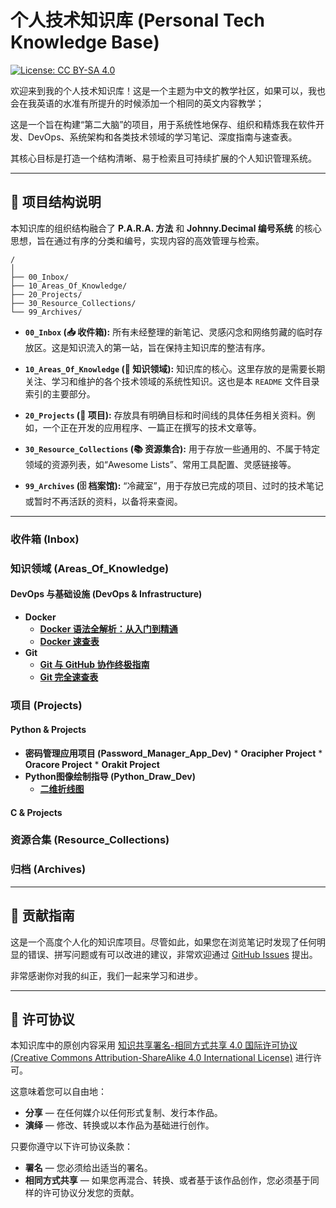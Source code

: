 # 个人技术知识库 (Personal Tech Knowledge Base)

[![License: CC BY-SA 4.0](https://img.shields.io/badge/License-CC%20BY--SA%204.0-lightgrey.svg)](https://creativecommons.org/licenses/by-sa/4.0/)

欢迎来到我的个人技术知识库！这是一个主题为中文的教学社区，如果可以，我也会在我英语的水准有所提升的时候添加一个相同的英文内容教学；

这是一个旨在构建“第二大脑”的项目，用于系统性地保存、组织和精炼我在软件开发、DevOps、系统架构和各类技术领域的学习笔记、深度指南与速查表。

其核心目标是打造一个结构清晰、易于检索且可持续扩展的个人知识管理系统。

---

## 📂 项目结构说明

本知识库的组织结构融合了 **P.A.R.A. 方法** 和 **Johnny.Decimal 编号系统** 的核心思想，旨在通过有序的分类和编号，实现内容的高效管理与检索。

```
/
│
├── 00_Inbox/
├── 10_Areas_Of_Knowledge/
├── 20_Projects/
├── 30_Resource_Collections/
└── 99_Archives/
```

*   **`00_Inbox` (📥 收件箱):**
    所有未经整理的新笔记、灵感闪念和网络剪藏的临时存放区。这是知识流入的第一站，旨在保持主知识库的整洁有序。

*   **`10_Areas_Of_Knowledge` (🧠 知识领域):**
    知识库的核心。这里存放的是需要长期关注、学习和维护的各个技术领域的系统性知识。这也是本 `README` 文件目录索引的主要部分。

*   **`20_Projects` (🚀 项目):**
    存放具有明确目标和时间线的具体任务相关资料。例如，一个正在开发的应用程序、一篇正在撰写的技术文章等。

*   **`30_Resource_Collections` (📚 资源集合):**
    用于存放一些通用的、不属于特定领域的资源列表，如“Awesome Lists”、常用工具配置、灵感链接等。

*   **`99_Archives` (🗄️ 档案馆):**
    “冷藏室”，用于存放已完成的项目、过时的技术笔记或暂时不再活跃的资料，以备将来查阅。

---

### 收件箱 (Inbox)

### 知识领域 (Areas_Of_Knowledge)

#### DevOps 与基础设施 (DevOps & Infrastructure)

*   **Docker**
    *   [**Docker 语法全解析：从入门到精通**](https://github.com/EldricArlo/Forge/Areas_Of_Knowledge/DevOps_And_Infrastructure/Docker/Docker_Complete_Guide.md)
    *   [**Docker 速查表**](https://github.com/EldricArlo/Forge/Areas_Of_Knowledge/DevOps_And_Infrastructure/Docker/Docker_Cheatsheet.md)
*   **Git**
    *   [**Git 与 GitHub 协作终极指南**](https://github.com/EldricArlo/Forge/Areas_Of_Knowledge/DevOps_And_Infrastructure/Git/Git_Cheatsheet.md)
    *   [**Git 完全速查表**](https://github.com/EldricArlo/Forge/Areas_Of_Knowledge/DevOps_And_Infrastructure/Git/Git_Cheatsheet.md)

### 项目 (Projects)

#### Python & Projects

*   **密码管理应用项目 (Password_Manager_App_Dev)**
        *   **Oracipher Project**
        *   **Oracore Project**
        *   **Orakit Project**
*   **Python图像绘制指导 (Python_Draw_Dev)**
    *   [**二维折线图**](Projects\Python_Draw_Dev\2D_line_chart.md)

#### C & Projects

### 资源合集 (Resource_Collections)

### 归档 (Archives)

---

## 🤝 贡献指南

这是一个高度个人化的知识库项目。尽管如此，如果您在浏览笔记时发现了任何明显的错误、拼写问题或有可以改进的建议，非常欢迎通过 [GitHub Issues](https://github.com/EldricArlo/Forge/issues) 提出。

非常感谢你对我的纠正，我们一起来学习和进步。

---

## 📜 许可协议

本知识库中的原创内容采用 [知识共享署名-相同方式共享 4.0 国际许可协议 (Creative Commons Attribution-ShareAlike 4.0 International License)](https://creativecommons.org/licenses/by-sa/4.0/) 进行许可。

这意味着您可以自由地：
*   **分享** — 在任何媒介以任何形式复制、发行本作品。
*   **演绎** — 修改、转换或以本作品为基础进行创作。

只要你遵守以下许可协议条款：
*   **署名** — 您必须给出适当的署名。
*   **相同方式共享** — 如果您再混合、转换、或者基于该作品创作，您必须基于同样的许可协议分发您的贡献。
